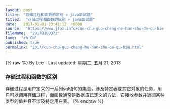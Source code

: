 ```yaml
---
layout: post
title:  "存储过程和函数的区别 » java面试题"
title2:  "存储过程和函数的区别 » java面试题"
date:   2017-01-01 23:41:12  +0800
source:  "https://www.jfox.info/cun-chu-guo-cheng-he-han-shu-de-qu-bie.html"
fileName:  "20170100372"
lang:  "zh_CN"
published: true
permalink: "2017/cun-chu-guo-cheng-he-han-shu-de-qu-bie.html"
---
```

{% raw %}
By Lee - Last updated: 星期二, 五月 21, 2013

### 存储过程和函数的区别

存储过程是用户定义的一系列sql语句的集合，涉及特定表或其它对象的任务，用户可以调用存储过程，而函数通常是数据库已定义的方法，它接收参数并返回某种类型的值并且不涉及特定用户表。
{% endraw %}